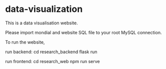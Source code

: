 # data-visualization

This is a data visualisation website.

Please import mondial and website SQL file to your root MySQL connection.

To run the website,

run backend:
cd research_backend
flask run

run frontend:
cd research_web
npm run serve
